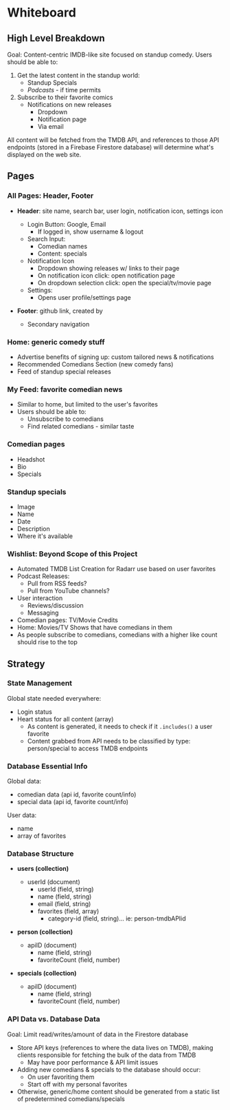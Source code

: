 # Whiteboard

## High Level Breakdown

Goal: Content-centric IMDB-like site focused on standup comedy. Users should be able to:

1. Get the latest content in the standup world:
   - Standup Specials
   - _Podcasts_ - if time permits
2. Subscribe to their favorite comics
   - Notifications on new releases
     - Dropdown
     - Notification page
     - Via email

All content will be fetched from the TMDB API, and references to those API endpoints (stored in a Firebase Firestore database) will determine what's displayed on the web site.

## Pages

### All Pages: Header, Footer

- **Header**: site name, search bar, user login, notification icon, settings icon

  - Login Button: Google, Email
    - If logged in, show username & logout
  - Search Input:
    - Comedian names
    - Content: specials
  - Notification Icon
    - Dropdown showing releases w/ links to their page
    - On notification icon click: open notification page
    - On dropdown selection click: open the special/tv/movie page
  - Settings:
    - Opens user profile/settings page

- **Footer**: github link, created by
  - Secondary navigation

### Home: generic comedy stuff

- Advertise benefits of signing up: custom tailored news & notifications
- Recommended Comedians Section (new comedy fans)
- Feed of standup special releases

### My Feed: favorite comedian news

- Similar to home, but limited to the user's favorites
- Users should be able to:
  - Unsubscribe to comedians
  - Find related comedians - similar taste

### Comedian pages

- Headshot
- Bio
- Specials

### Standup specials

- Image
- Name
- Date
- Description
- Where it's available

### Wishlist: Beyond Scope of this Project

- Automated TMDB List Creation for Radarr use based on user favorites
- Podcast Releases:
  - Pull from RSS feeds?
  - Pull from YouTube channels?
- User interaction
  - Reviews/discussion
  - Messaging
- Comedian pages: TV/Movie Credits
- Home: Movies/TV Shows that have comedians in them
- As people subscribe to comedians, comedians with a higher like count should rise to the top

## Strategy

### State Management

Global state needed everywhere:

- Login status
- Heart status for all content (array)
  - As content is generated, it needs to check if it `.includes()` a user favorite
  - Content grabbed from API needs to be classified by type: person/special to access TMDB endpoints

### Database Essential Info

Global data:

- comedian data (api id, favorite count/info)
- special data (api id, favorite count/info)

User data:

- name
- array of favorites

### Database Structure

- **users (collection)**

  - userId (document)
    - userId (field, string)
    - name (field, string)
    - email (field, string)
    - favorites (field, array)
      - category-id (field, string)... ie: person-tmdbAPIid

- **person (collection)**

  - apiID (document)
    - name (field, string)
    - favoriteCount (field, number)

- **specials (collection)**

  - apiID (document)
    - name (field, string)
    - favoriteCount (field, number)

### API Data vs. Database Data

Goal: Limit read/writes/amount of data in the Firestore database

- Store API keys (references to where the data lives on TMDB), making clients responsible for fetching the bulk of the data from TMDB
  - May have poor performance & API limit issues
- Adding new comedians & specials to the database should occur:
  - On user favoriting them
  - Start off with my personal favorites
- Otherwise, generic/home content should be generated from a static list of predetermined comedians/specials
